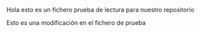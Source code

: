 
Hola esto es un fichero prueba de lectura para nuestro repositorio

Esto es una modificación en el fichero de prueba